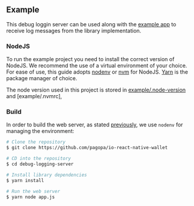 ## Example

This debug loggin server can be used along with the [example app](./example) to receive log messages from the library implementation.

### NodeJS

To run the example project you need to install the correct version of NodeJS.
We recommend the use of a virtual environment of your choice. For ease of use, this guide adopts [nodenv](https://github.com/nodenv/nodenv) or [nvm](https://github.com/nvm-sh/nvm) for NodeJS.
[Yarn](https://yarnpkg.com/) is the package manager of choice.

The node version used in this project is stored in [example/.node-version](example/.node-version) and [example/.nvmrc],

### Build

In order to build the web server, as stated [previously](#nodejs-and-ruby), we use `nodenv` for managing the environment:

```bash
# Clone the repository
$ git clone https://github.com/pagopa/io-react-native-wallet

# CD into the repository
$ cd debug-logging-server

# Install library dependencies
$ yarn install

# Run the web server
$ yarn node app.js
```
